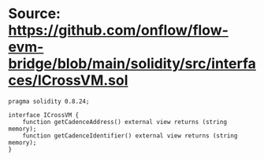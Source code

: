 # Source: https://github.com/onflow/flow-evm-bridge/blob/main/solidity/src/interfaces/ICrossVM.sol

```
pragma solidity 0.8.24;

interface ICrossVM {
    function getCadenceAddress() external view returns (string memory);
    function getCadenceIdentifier() external view returns (string memory);
}

```